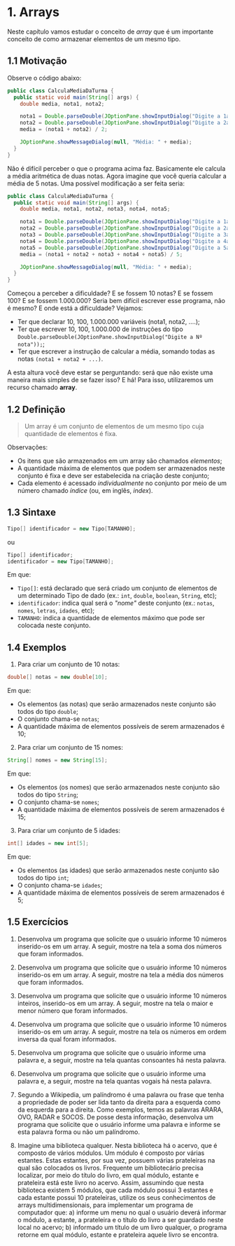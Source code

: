 # 1. Arrays

Neste capítulo vamos estudar o conceito de *array* que é um importante conceito
de como armazenar elementos de um mesmo tipo.


## 1.1 Motivação

Observe o código abaixo:

```java
public class CalculaMediaDaTurma {
  public static void main(String[] args) {
    double media, nota1, nota2;

    nota1 = Double.parseDouble(JOptionPane.showInputDialog("Digite a 1a nota"));
    nota2 = Double.parseDouble(JOptionPane.showInputDialog("Digite a 2a nota"));
    media = (nota1 + nota2) / 2;

    JOptionPane.showMessageDialog(null, "Média: " + media);
  }
}
```
Não é difícil perceber o que o programa acima faz. Basicamente ele calcula a
média aritmética de duas notas. Agora imagine que você queria calcular a média
de 5 notas. Uma possível modificação a ser feita seria:

```java
public class CalculaMediaDaTurma {
  public static void main(String[] args) {
    double media, nota1, nota2, nota3, nota4, nota5;

    nota1 = Double.parseDouble(JOptionPane.showInputDialog("Digite a 1a nota"));
    nota2 = Double.parseDouble(JOptionPane.showInputDialog("Digite a 2a nota"));
    nota3 = Double.parseDouble(JOptionPane.showInputDialog("Digite a 3a nota"));
    nota4 = Double.parseDouble(JOptionPane.showInputDialog("Digite a 4a nota"));
    nota5 = Double.parseDouble(JOptionPane.showInputDialog("Digite a 5a nota"));
    media = (nota1 + nota2 + nota3 + nota4 + nota5) / 5;

    JOptionPane.showMessageDialog(null, "Média: " + media);
  }
}
```
Começou a perceber a dificuldade? E se fossem 10 notas? E se fossem 100? E se
fossem 1.000.000? Seria bem difícil escrever esse programa, não é mesmo? E onde
está a dificuldade? Vejamos:

* Ter que declarar 10, 100, 1.000.000 variáveis (nota1, nota2, ....);
* Ter que escrever 10, 100, 1.000.000 de instruções do tipo `Double.parseDouble(JOptionPane.showInputDialog("Digite a Nº nota"));`;
* Ter que escrever a instrução de calcular a média, somando todas as notas
`(nota1 + nota2 + ...)`.

A esta altura você deve estar se perguntando: será que não existe uma maneira
mais simples de se fazer isso? E há! Para isso, utilizaremos um recurso chamado
**array**.


## 1.2 Definição

> Um array é um conjunto de elementos de um mesmo tipo cuja quantidade de
elementos é fixa.

Observações:

* Os itens que são armazenados em um array são chamados *elementos*;
* A quantidade máxima de elementos que podem ser armazenados neste conjunto
é fixa e deve ser estabelecida na criação deste conjunto;
* Cada elemento é acessado *individualmente* no conjunto por meio de um número
chamado *índice* (ou, em inglês, *index*).


## 1.3 Sintaxe

```java
Tipo[] identificador = new Tipo[TAMANHO];
```

ou

```java
Tipo[] identificador;
identificador = new Tipo[TAMANHO];
```

Em que:

* `Tipo[]`: está declarado que será criado um conjunto de elementos de um
determinado Tipo de dado (ex.: `int`, `double`, `boolean`, `String`, etc);
* `identificador`: indica qual será o *"nome"* deste conjunto (ex.: `notas`,
`nomes`, `letras`, `idades`, etc);
* `TAMANHO`: indica a quantidade de elementos máximo que pode ser colocada neste
conjunto.


## 1.4 Exemplos

1. Para criar um conjunto de 10 notas:

```java
double[] notas = new double[10];
```
Em que:

* Os elementos (as notas) que serão armazenados neste conjunto são todos do
tipo `double`;
* O conjunto chama-se `notas`;
* A quantidade máxima de elementos possíveis de serem armazenados é 10;


2. Para criar um conjunto de 15 nomes:

```java
String[] nomes = new String[15];
```
Em que:

* Os elementos (os nomes) que serão armazenados neste conjunto são todos do
tipo `String`;
* O conjunto chama-se `nomes`;
* A quantidade máxima de elementos possíveis de serem armazenados é 15;


3. Para criar um conjunto de 5 idades:

```java
int[] idades = new int[5];
```
Em que:

* Os elementos (as idades) que serão armazenados neste conjunto são todos do
tipo `int`;
* O conjunto chama-se `idades`;
* A quantidade máxima de elementos possíveis de serem armazenados é 5;


## 1.5 Exercícios

1. Desenvolva um programa que solicite que o usuário informe 10 números
inserido-os em um array. A seguir, mostre na tela a soma dos números que foram
informados.

2. Desenvolva um programa que solicite que o usuário informe 10 números
inserido-os em um array. A seguir, mostre na tela a média dos números que foram
informados.

3. Desenvolva um programa que solicite que o usuário informe 10 números
inteiros, inserido-os em um array. A seguir, mostre na tela o maior e menor
número que foram informados.

4. Desenvolva um programa que solicite que o usuário informe 10 números
inserido-os em um array. A seguir, mostre na tela os números em ordem inversa da
qual foram informados.

5. Desenvolva um programa que solicite que o usuário informe uma palavra e, a
seguir, mostre na tela quantas consoantes há nesta palavra.

6. Desenvolva um programa que solicite que o usuário informe uma palavra e, a
seguir, mostre na tela quantas vogais há nesta palavra.

7. Segundo a Wikipedia, um palíndromo é uma palavra ou frase que tenha a
propriedade de poder ser lida tanto da direita para a esquerda como da esquerda
para a direita. Como exemplos, temos as palavras ARARA, OVO, RADAR e SOCOS. De
posse desta informação, desenvolva um programa que solicite que o usuário
informe uma palavra e informe se esta palavra forma ou não um palíndromo.

8. Imagine uma biblioteca qualquer. Nesta biblioteca há o acervo, que é composto
de vários módulos. Um módulo é composto por várias estantes. Estas estantes, por
sua vez, possuem várias prateleiras na qual são colocados os livros. Frequente
um bibliotecário precisa localizar, por meio do título do livro, em qual módulo,
estante e prateleira está este livro no acervo. Assim, assumindo que nesta
biblioteca existem 5 módulos, que cada módulo possui 3 estantes e cada estante
possui 10 prateleiras, utilize os seus conhecimentos de arrays
multidimensionais, para implementar um programa de computador que: a) informe um
menu no qual o usuário deverá informar o módulo, a estante, a prateleira e o
título do livro a ser guardado neste local no acervo; b) informado um título de
um livro qualquer, o programa retorne em qual módulo, estante e prateleira
aquele livro se encontra.
